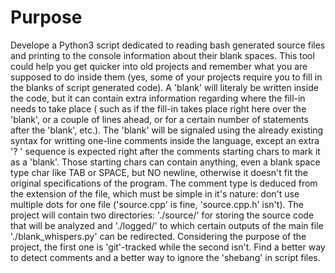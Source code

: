 # Purpose
Develope a Python3 script dedicated to reading bash generated source files and printing to the console information about their blank spaces. 
This tool could help you get quicker into old projects and remember what you are supposed to do inside them (yes, some of your projects 
 require you to fill in the blanks of script generated code). 
A 'blank' will literaly be written inside the code, but it can contain extra information regarding where the fill-in needs to take place (
 such as if the fill-in takes place right here over the 'blank', or a couple of lines ahead, or for a certain number of statements after the 
 'blank', etc.).
The 'blank' will be signaled using the already existing syntax for writting one-line comments inside the language, except an extra '? ' 
 sequence is expected right after the comments starting chars to mark it as a 'blank'. Those starting chars can contain anything, even a
 blank space type char like TAB or SPACE, but NO newline, otherwise it doesn't fit the original specifications of the program.
The comment type is deduced from the extension of the file, which must be simple in it's nature: don't use multiple dots for one file 
 ('source.cpp' is fine, 'source.cpp.h' isn't).
The project will contain two directories: './source/' for storing the source code that will be analyzed and './logged/' to which certain 
 outputs of the main file './blank_whispers.py' can be redirected. Considering the purpose of the project, the first one is 'git'-tracked
 while the second isn't.
Find a better way to detect comments and a better way to ignore the 'shebang' in script files. 

